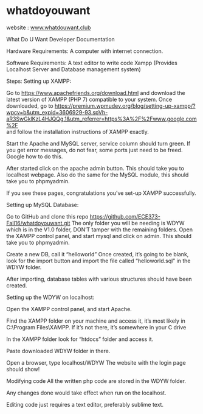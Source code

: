 # whatdoyouwant
website : www.whatdouwant.club


What Do U Want Developer Documentation


Hardware Requirements:
A computer with internet connection.


Software Requirements:
A text editor to write code
Xampp (Provides Localhost Server and Database management system)



Steps:
Setting up XAMPP:

Go to https://www.apachefriends.org/download.html  and download the latest version of XAMPP (PHP 7) compatible to your system.
Once downloaded, go to https://premium.wpmudev.org/blog/setting-up-xampp/?wpcv=b&utm_expid=3606929-93.spVh-aR3SwGklKzL4HJQQg.1&utm_referrer=https%3A%2F%2Fwww.google.com%2F  
and follow the installation instructions of XAMPP exactly.

Start the Apache and MySQL server, service column should turn green. If you get error messages, do not fear, some ports just need to be freed. Google how to do this.

After started click on the apache admin button. This should take you to localhost webpage. Also do the same for the MySQL module, this should take you to phpmyadmin.

If you see these pages, congratulations you’ve set-up XAMPP successfully.


Setting up MySQL Database:

Go to GitHub and clone this repo https://github.com/ECE373-Fall16/whatdoyouwant.git 
The only folder you will be needing is WDYW which is in the V1.0 folder, DON’T tamper with the remaining folders.
Open the XAMPP control panel, and start mysql and click on admin. This should take you to phpmyadmin.

Create a new DB, call it “helloworld”
Once created, it’s going to be blank, look for the import button and import the file called “helloworld.sql” in the WDYW folder.

After importing, database tables with various structures should have been created.


Setting up the WDYW on localhost:

Open the XAMPP control panel, and start Apache.

Find the XAMPP folder on your machine and access it, it’s most likely in C:\Program Files\XAMPP. If it’s not there, it’s somewhere in your C drive

In the XAMPP folder look for “htdocs” folder and access it.

Paste downloaded WDYW folder in there.

Open a browser, type localhost/WDYW
The website with the login page should show!


Modifying code
All the written php code are stored in the WDYW folder.

Any changes done would take effect when run on the localhost.

Editing code just requires a text editor, preferably sublime text.
